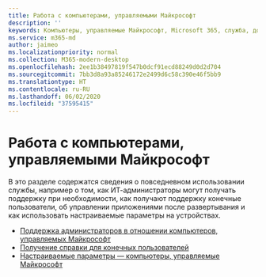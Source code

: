 ```yaml
---
title: Работа с компьютерами, управляемыми Майкрософт
description: ''
keywords: Компьютеры, управляемые Майкрософт, Microsoft 365, служба, документация
ms.service: m365-md
author: jaimeo
ms.localizationpriority: normal
ms.collection: M365-modern-desktop
ms.openlocfilehash: 2ee1b38497819f547b0dcf91ecd88249d0d2d704
ms.sourcegitcommit: 7bb3d8a93a85246172e2499d6c58c390e46f5bb9
ms.translationtype: HT
ms.contentlocale: ru-RU
ms.lasthandoff: 06/02/2020
ms.locfileid: "37595415"
---
```

# <a name="working-with-microsoft-managed-desktop"></a>Работа с компьютерами, управляемыми Майкрософт

В это разделе содержатся сведения о повседневном использовании службы, например о том, как ИТ-администраторы могут получать поддержку при необходимости, как получают поддержку конечные пользователи, об управлении приложениями после развертывания и как использовать настраиваемые параметры на устройствах.

- [Поддержка администраторов в отношении компьютеров, управляемых Майкрософт](admin-support.md)
- [Получение справки для конечных пользователей](end-user-support.md)
- [Настраиваемые параметры — компьютеры, управляемые Майкрософт](config-setting-overview.md)
